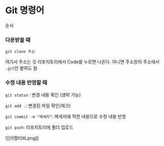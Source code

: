 # Git 명령어

순서

### 다운받을 때

`git clone 주소`

여기서 주소는 깃 리포지토리에서 Code를 누르면 나온다.
아니면 주소창의 주소에서 `.git`만 붙여도 됨

### 수정 내용 반영할 때

`git status` : 변경 내용 확인 (생략 가능)

`git add .`: 변경된 파일 확인(체크)

`git commit -m "메세지"`: 메세지에 적힌 내용으로 수정 내용 반영

`git push`: 리포지토리에 폴더 업로드

![[어쩔티비.png]]